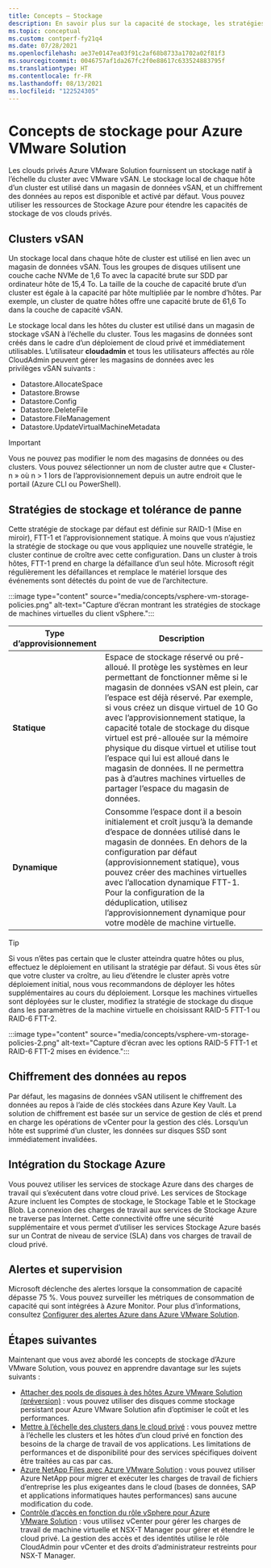 ```yaml
---
title: Concepts – Stockage
description: En savoir plus sur la capacité de stockage, les stratégies de stockage, la tolérance de panne et l’intégration du stockage dans les clouds privés Azure VMware Solution.
ms.topic: conceptual
ms.custom: contperf-fy21q4
ms.date: 07/28/2021
ms.openlocfilehash: ae37e0147ea03f91c2af68b8733a1702a02f81f3
ms.sourcegitcommit: 0046757af1da267fc2f0e88617c633524883795f
ms.translationtype: HT
ms.contentlocale: fr-FR
ms.lasthandoff: 08/13/2021
ms.locfileid: "122524305"
---
```

# <a name="azure-vmware-solution-storage-concepts"></a>Concepts de stockage pour Azure VMware Solution

Les clouds privés Azure VMware Solution fournissent un stockage natif à l’échelle du cluster avec VMware vSAN. Le stockage local de chaque hôte d’un cluster est utilisé dans un magasin de données vSAN, et un chiffrement des données au repos est disponible et activé par défaut. Vous pouvez utiliser les ressources de Stockage Azure pour étendre les capacités de stockage de vos clouds privés.

## <a name="vsan-clusters"></a>Clusters vSAN

Un stockage local dans chaque hôte de cluster est utilisé en lien avec un magasin de données vSAN. Tous les groupes de disques utilisent une couche cache NVMe de 1,6 To avec la capacité brute sur SDD par ordinateur hôte de 15,4 To. La taille de la couche de capacité brute d’un cluster est égale à la capacité par hôte multipliée par le nombre d’hôtes. Par exemple, un cluster de quatre hôtes offre une capacité brute de 61,6 To dans la couche de capacité vSAN.

Le stockage local dans les hôtes du cluster est utilisé dans un magasin de stockage vSAN à l’échelle du cluster. Tous les magasins de données sont créés dans le cadre d’un déploiement de cloud privé et immédiatement utilisables. L’utilisateur **cloudadmin** et tous les utilisateurs affectés au rôle CloudAdmin peuvent gérer les magasins de données avec les privilèges vSAN suivants :

- Datastore.AllocateSpace
- Datastore.Browse
- Datastore.Config
- Datastore.DeleteFile
- Datastore.FileManagement
- Datastore.UpdateVirtualMachineMetadata

>[!IMPORTANT]
>Vous ne pouvez pas modifier le nom des magasins de données ou des clusters. Vous pouvez sélectionner un nom de cluster autre que « Cluster-n » où n > 1 lors de l’approvisionnement depuis un autre endroit que le portail (Azure CLI ou PowerShell).

## <a name="storage-policies-and-fault-tolerance"></a>Stratégies de stockage et tolérance de panne

Cette stratégie de stockage par défaut est définie sur RAID-1 (Mise en miroir), FTT-1 et l’approvisionnement statique.  À moins que vous n’ajustiez la stratégie de stockage ou que vous appliquiez une nouvelle stratégie, le cluster continue de croître avec cette configuration. Dans un cluster à trois hôtes, FTT-1 prend en charge la défaillance d’un seul hôte. Microsoft régit régulièrement les défaillances et remplace le matériel lorsque des événements sont détectés du point de vue de l’architecture.

:::image type="content" source="media/concepts/vsphere-vm-storage-policies.png" alt-text="Capture d’écran montrant les stratégies de stockage de machines virtuelles du client vSphere.":::


|Type d’approvisionnement  |Description  |
|---------|---------|
|**Statique**      | Espace de stockage réservé ou pré-alloué. Il protège les systèmes en leur permettant de fonctionner même si le magasin de données vSAN est plein, car l’espace est déjà réservé. Par exemple, si vous créez un disque virtuel de 10 Go avec l’approvisionnement statique, la capacité totale de stockage du disque virtuel est pré-allouée sur la mémoire physique du disque virtuel et utilise tout l’espace qui lui est alloué dans le magasin de données. Il ne permettra pas à d’autres machines virtuelles de partager l’espace du magasin de données.         |
|**Dynamique**      | Consomme l’espace dont il a besoin initialement et croît jusqu’à la demande d’espace de données utilisé dans le magasin de données. En dehors de la configuration par défaut (approvisionnement statique), vous pouvez créer des machines virtuelles avec l’allocation dynamique FTT-1. Pour la configuration de la déduplication, utilisez l’approvisionnement dynamique pour votre modèle de machine virtuelle.         |

>[!TIP]
>Si vous n’êtes pas certain que le cluster atteindra quatre hôtes ou plus, effectuez le déploiement en utilisant la stratégie par défaut.  Si vous êtes sûr que votre cluster va croître, au lieu d’étendre le cluster après votre déploiement initial, nous vous recommandons de déployer les hôtes supplémentaires au cours du déploiement. Lorsque les machines virtuelles sont déployées sur le cluster, modifiez la stratégie de stockage du disque dans les paramètres de la machine virtuelle en choisissant RAID-5 FTT-1 ou RAID-6 FTT-2. 
>
>:::image type="content" source="media/concepts/vsphere-vm-storage-policies-2.png" alt-text="Capture d’écran avec les options RAID-5 FTT-1 et RAID-6 FTT-2 mises en évidence.":::


## <a name="data-at-rest-encryption"></a>Chiffrement des données au repos

Par défaut, les magasins de données vSAN utilisent le chiffrement des données au repos à l’aide de clés stockées dans Azure Key Vault. La solution de chiffrement est basée sur un service de gestion de clés et prend en charge les opérations de vCenter pour la gestion des clés.  Lorsqu’un hôte est supprimé d’un cluster, les données sur disques SSD sont immédiatement invalidées.

## <a name="azure-storage-integration"></a>Intégration du Stockage Azure

Vous pouvez utiliser les services de stockage Azure dans des charges de travail qui s’exécutent dans votre cloud privé. Les services de Stockage Azure incluent les Comptes de stockage, le Stockage Table et le Stockage Blob. La connexion des charges de travail aux services de Stockage Azure ne traverse pas Internet. Cette connectivité offre une sécurité supplémentaire et vous permet d’utiliser les services Stockage Azure basés sur un Contrat de niveau de service (SLA) dans vos charges de travail de cloud privé.

## <a name="alerts-and-monitoring"></a>Alertes et supervision

Microsoft déclenche des alertes lorsque la consommation de capacité dépasse 75 %.  Vous pouvez surveiller les métriques de consommation de capacité qui sont intégrées à Azure Monitor. Pour plus d’informations, consultez [Configurer des alertes Azure dans Azure VMware Solution](configure-alerts-for-azure-vmware-solution.md).

## <a name="next-steps"></a>Étapes suivantes

Maintenant que vous avez abordé les concepts de stockage d’Azure VMware Solution, vous pouvez en apprendre davantage sur les sujets suivants :

- [Attacher des pools de disques à des hôtes Azure VMware Solution (préversion)](attach-disk-pools-to-azure-vmware-solution-hosts.md) : vous pouvez utiliser des disques comme stockage persistant pour Azure VMware Solution afin d’optimiser le coût et les performances.
- [Mettre à l’échelle des clusters dans le cloud privé][tutorial-scale-private-cloud] : vous pouvez mettre à l’échelle les clusters et les hôtes d’un cloud privé en fonction des besoins de la charge de travail de vos applications. Les limitations de performances et de disponibilité pour des services spécifiques doivent être traitées au cas par cas.
- [Azure NetApp Files avec Azure VMware Solution](netapp-files-with-azure-vmware-solution.md) : vous pouvez utiliser Azure NetApp pour migrer et exécuter les charges de travail de fichiers d’entreprise les plus exigeantes dans le cloud (bases de données, SAP et applications informatiques hautes performances) sans aucune modification du code. 
- [Contrôle d’accès en fonction du rôle vSphere pour Azure VMware Solution](concepts-identity.md) : vous utilisez vCenter pour gérer les charges de travail de machine virtuelle et NSX-T Manager pour gérer et étendre le cloud privé. La gestion des accès et des identités utilise le rôle CloudAdmin pour vCenter et des droits d’administrateur restreints pour NSX-T Manager.


<!-- LINKS - external-->

<!-- LINKS - internal -->
[tutorial-scale-private-cloud]: ./tutorial-scale-private-cloud.md
[concepts-identity]: ./concepts-identity.md
